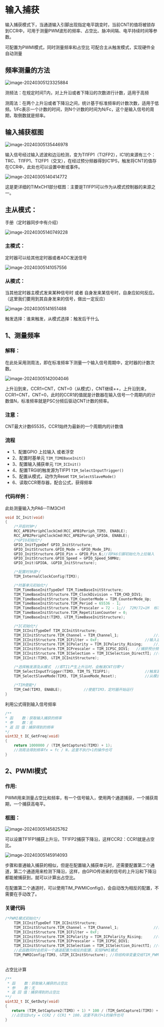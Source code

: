 # 输入捕获 #

输入捕获模式下，当通道输入引脚出现指定电平跳变时，当前CNT的值将被锁存到CCR中，可用于测量PWM波形的频率、占空比、脉冲间隔、电平持续时间等参数。

可配置为PWMI模式，同时测量频率和占空比
可配合主从触发模式，实现硬件全自动测量

## 频率测量的方法

![image-20240305123325884](readme.assets/image-20240305123325884.png)

测频法：在规定时间T内，对上升沿或者下降沿的次数进行计数，适用于高频

测周法：在两个上升沿或者下降沿之间，统计基于标准频率的计数次数，适用于低频。1/Fc表示一个计数的时间，则N个计数的时间为N/Fc，这个是输入信号的周期，取倒数就是频率。

## 输入捕获框图

![image-20240305135446978](readme.assets/image-20240305135446978.png)

输入信号经过输入滤波和边沿检测，变为TI1FP1（TI2FP2），IC1的来源有三个：TRC、TI1FP1、TI2FP1（交叉），在经过预分频器得到IC1PS，触发将CNT的值存在CCR中，此处也可以设置中断或事件。

![image-20240305140414772](readme.assets/image-20240305140414772.png)

这是更详细的TIMxCH1部分框图：主要是TI1FP1可以作为从模式控制器的来源之一。

## 主从模式：

手册（定时器同步中有介绍）

![image-20240305140749228](readme.assets/image-20240305140749228.png)

### 主模式：

定时器可以给其他定时器或者ADC发送信号

![image-20240305141057556](readme.assets/image-20240305141057556.png)

### 从模式：

当其他定时器主模式发来某种信号时 或者 自身发来某信号时，自身应如何反应。（这里我们要用到其自身发来的信号，做出一定反应）

![image-20240305141651488](readme.assets/image-20240305141651488.png)

触发选择：谁来触发，从模式选择：触发后干什么

## 1、测量频率

### **解释**：

在此处采用测周法，即在标准频率下测量一个输入信号周期中，定时器的计数次数。

![image-20240305142004046](readme.assets/image-20240305142004046.png)

上升沿到来，CCR1=CNT，CNT=0（从模式），CNT继续++，上升沿到来，CCR1=CNT，CNT=0，此时的CCR1的值就是计数器在输入信号一个周期内的计数值N，标准频率就是PSC分频后驱动CNT计数的频率。

### **注意**：

CNT最大计数65535，CCR1始终为最新的一个周期内的计数值

### **流程**

-   1、配置GPIO    上拉输入 或者浮空 
-   2、配置时基单元  `TIM_TIMEBaseInit()` 
-   3、配置输入捕获单元 `TIM_ICInit()`
-   4、配置TRGI的触发源为TIFP1  `TIM_SelectInputTrigger()`
-   5、配置从模式，动作为Reset    `TIM_SelectSlaveMode()`
-   6、读取CCR寄存器，配合公式，获得频率

### **代码样例：**

此处测量输入为PA6--TIM3CH1

```c
void IC_Init(void)
{
	/*开启时钟*/
	RCC_APB1PeriphClockCmd(RCC_APB1Periph_TIM3, ENABLE);			
	RCC_APB2PeriphClockCmd(RCC_APB2Periph_GPIOA, ENABLE);	
    /*GPIO初始化*/
    GPIO_InitTypeDef GPIO_InitStructure;
    GPIO_InitStructure.GPIO_Mode = GPIO_Mode_IPU;
    GPIO_InitStructure.GPIO_Pin = GPIO_Pin_6;//将PA6引脚初始化为上拉输入
    GPIO_InitStructure.GPIO_Speed = GPIO_Speed_50MHz;
    GPIO_Init(GPIOA, &GPIO_InitStructure);							

    /*配置时钟源*/
    TIM_InternalClockConfig(TIM3);	

    /*时基单元初始化*/
    TIM_TimeBaseInitTypeDef TIM_TimeBaseInitStructure;				
    TIM_TimeBaseInitStructure.TIM_ClockDivision = TIM_CKD_DIV1;    
    TIM_TimeBaseInitStructure.TIM_CounterMode = TIM_CounterMode_Up; 
    TIM_TimeBaseInitStructure.TIM_Period = 65536 - 1;               
    TIM_TimeBaseInitStructure.TIM_Prescaler = 72 - 1;//  72M/72=1M  标准频率是1MHz              
    TIM_TimeBaseInitStructure.TIM_RepetitionCounter = 0;           
    TIM_TimeBaseInit(TIM3, &TIM_TimeBaseInitStructure);    

    /*IC初始化*/
    TIM_ICInitTypeDef TIM_ICInitStructure;							
    TIM_ICInitStructure.TIM_Channel = TIM_Channel_1;				//选择配置定时器通道1
    TIM_ICInitStructure.TIM_ICFilter = 0xF;						//输入滤波器参数，可以过滤信号抖动
    TIM_ICInitStructure.TIM_ICPolarity = TIM_ICPolarity_Rising;		//上升沿触发捕获
    TIM_ICInitStructure.TIM_ICPrescaler = TIM_ICPSC_DIV1;	//捕获预分频，选择不分频，每次信号都触发捕获
    TIM_ICInitStructure.TIM_ICSelection = TIM_ICSelection_DirectTI;	//输入信号交叉，选择直通，不交叉
    TIM_ICInit(TIM3, &TIM_ICInitStructure);						

    /*选择触发源及从模式  //即TI1产生上升沿时，会触发CNT归零*/
    TIM_SelectInputTrigger(TIM3, TIM_TS_TI1FP1);				//触发源选择TI1FP1
    TIM_SelectSlaveMode(TIM3, TIM_SlaveMode_Reset);				//从模式选择复位
                                                                
    /*TIM使能*/
    TIM_Cmd(TIM3, ENABLE);			//使能TIM3，定时器开始运行
}
```
利用公式得到输入信号频率

```c
/**
* 函    数：获取输入捕获的频率
* 参    数：无
* 返 回 值：捕获得到的频率
*/
uint32_t IC_GetFreq(void)
{
	return 1000000 / (TIM_GetCapture1(TIM3) + 1);		
	//测周法得到频率fx = fc / N，这里不执行+1的操作也可
}
```

## 2、PWMI模式 ##

### 作用:

PWMI用来测量占空比和频率，有一个信号输入，使用两个通道捕获，一个捕获周期，一个捕获高电平。

### 框图：

![image-20240305145825762](readme.assets/image-20240305145825762.png)

可以设置TF1FP1捕获上升沿，TF1FP2捕获下降沿，这样CCR2：CCR1就是占空比。

![image-20240305145914093](readme.assets/image-20240305145914093.png)

步骤和普通输入捕获的相似，但是在配置输入捕获单元时，还需要配置第二个通道，第二个通道用来检测下降沿，这样，由GPIO传进来的信号的上升沿和下降沿都能被捕获到，就可以计算出占空比。

在配置第二个通道时，可以使用TIM_PWMIConfig()，会自动改为相反的配置，不需要在手动改了。

### 关键代码

```c
/*PWMI模式初始化*/
	TIM_ICInitTypeDef TIM_ICInitStructure;							
	TIM_ICInitStructure.TIM_Channel = TIM_Channel_1;				//选择配置定时器通道1
	TIM_ICInitStructure.TIM_ICFilter = 0xF;							
	TIM_ICInitStructure.TIM_ICPolarity = TIM_ICPolarity_Rising;		//极性，选择为上升沿触发捕获
	TIM_ICInitStructure.TIM_ICPrescaler = TIM_ICPSC_DIV1;			
	TIM_ICInitStructure.TIM_ICSelection = TIM_ICSelection_DirectTI;	//输入信号交叉，选择直通，不交叉
    //此函数同时会把另一个通道配置为相反的配置，实现PWMI模式	
    TIM_PWMIConfig(TIM3, &TIM_ICInitStructure);	//将结构体变量交给TIM_PWMIConfig，配置TIM3的输入捕获通道
																	
```

占空比计算

 ```c
/**
  * 函    数：获取输入捕获的占空比
  * 参    数：无
  * 返 回 值：捕获得到的占空比
**/
uint32_t IC_GetDuty(void)
{
    return (TIM_GetCapture2(TIM3) + 1) * 100 / (TIM_GetCapture1(TIM3) + 1);	
    //占空比Duty = CCR2 / CCR1 * 100，这里不执行+1的操作也可
}
 ```

​    



